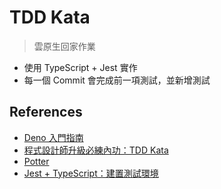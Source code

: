 # TDD Kata
> 雲原生回家作業

- 使用 TypeScript + Jest 實作
- 每一個 Commit 會完成前一項測試，並新增測試

## References
- [Deno 入門指南](https://ianchen0119.gitbook.io/deno/)
- [程式設計師升級必練內功：TDD Kata](https://ihower.tw/blog/archives/8162)
- [Potter](https://codingdojo.org/kata/Potter/)
- [Jest + TypeScript：建置測試環境](https://titangene.github.io/article/jest-typescript.html)